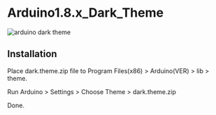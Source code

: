 # Arduino1.8.x_Dark_Theme

![arduino dark theme](https://i.ibb.co/zXWfWXw/darktheme.jpg)


## Installation

Place dark.theme.zip file to Program Files(x86) > Arduino(VER) > lib > theme.

Run Arduino > Settings > Choose Theme > dark.theme.zip

Done.


